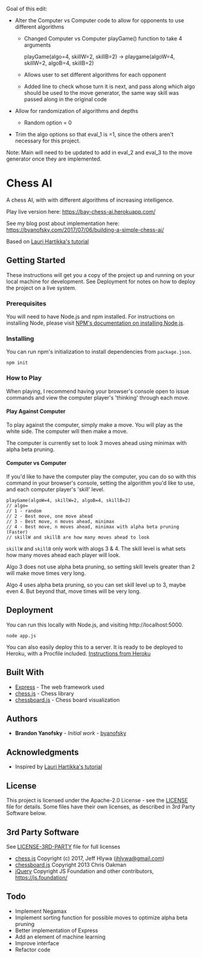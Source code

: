 Goal of this edit: 

- Alter the Computer vs Computer code to allow for opponents to use different algorithms
  * Changed Computer vs Computer playGame() function to take 4 arguments
  
     playGame(algo=4, skillW=2, skillB=2) -> playgame(algoW=4, skillW=2, algoB=4, skillB=2)
  * Allows user to set different algorithms for each opponent
  * Added line to check whose turn it is next, and pass along which algo should be used to the move generator, the same way skill was passed along in the original code
  
- Allow for randomization of algorithms and depths
  * Random option = 0

- Trim the algo options so that eval_1 is =1, since the others aren't necessary for this project.

Note: Main will need to be updated to add in eval_2 and eval_3 to the move generator once they are implemented.


# Chess AI
A chess AI, with with different algorithms of increasing intelligence.

Play live version here: https://bay-chess-ai.herokuapp.com/

See my blog post about implementation here: https://byanofsky.com/2017/07/06/building-a-simple-chess-ai/

Based on [Lauri Hartikka's tutorial](https://medium.freecodecamp.org/simple-chess-ai-step-by-step-1d55a9266977)

## Getting Started

These instructions will get you a copy of the project up and running on your local machine for development. See Deployment for notes on how to deploy the project on a live system.

### Prerequisites

You will need to have Node.js and npm installed. For instructions on installing Node, please visit [NPM's documentation on installing Node.js](https://docs.npmjs.com/getting-started/installing-node).

### Installing

You can run npm's initialization to install dependencies from `package.json`.

```
npm init
```

### How to Play

When playing, I recommend having your browser's console open to issue commands and view the computer player's 'thinking' through each move.

#### Play Against Computer

To play against the computer, simply make a move. You will play as the white side. The computer will then make a move.

The computer is currently set to look 3 moves ahead using minimax with alpha beta pruning.

#### Computer vs Computer

If you'd like to have the computer play the computer, you can do so with this command in your browser's console, setting the algorithm you'd like to use, and each computer player's 'skill' level.

```
playGame(algoW=4, skillW=2, algoB=4, skillB=2)
// algo=
// 1 - random
// 2 - Best move, one move ahead
// 3 - Best move, n moves ahead, minimax
// 4 - Best move, n moves ahead, minimax with alpha beta pruning (Faster)
// skillW and skillB are how many moves ahead to look
```

`skillW` and `skillB` only work with alogs 3 & 4. The skill level is what sets how many moves ahead each player will look.

Algo 3 does not use alpha beta pruning, so setting skill levels greater than 2 will make move times very long.

Algo 4 uses alpha beta pruning, so you can set skill level up to 3, maybe even 4. But beyond that, move times will be very long.

## Deployment

You can run this locally with Node.js, and visiting http://localhost:5000.

```
node app.js
```

You can also easily deploy this to a server. It is ready to be deployed to Heroku, with a Procfile included. [Instructions from Heroku](https://devcenter.heroku.com/articles/deploying-nodejs)


## Built With

* [Express](https://expressjs.com) - The web framework used
* [chess.js](https://github.com/jhlywa/chess.js) - Chess library
* [chessboard.js](https://github.com/oakmac/chessboardjs) - Chess board visualization

## Authors

* **Brandon Yanofsky** - *Initial work* - [byanofsky](https://github.com/byanofsky)

## Acknowledgments

* Inspired by [Lauri Hartikka's tutorial](https://medium.freecodecamp.org/simple-chess-ai-step-by-step-1d55a9266977)

## License

This project is licensed under the Apache-2.0 License - see the [LICENSE](LICENSE) file for details. Some files have their own licenses, as described in 3rd Party Software below.

## 3rd Party Software

See [LICENSE-3RD-PARTY](LICENSE-3RD-PARTY) file for full licenses

* [chess.js](https://github.com/jhlywa/chess.js)
Copyright (c) 2017, Jeff Hlywa (jhlywa@gmail.com)
* [chessboard.js](https://github.com/oakmac/chessboardjs)
Copyright 2013 Chris Oakman
* [jQuery](https://github.com/jquery/jquery) Copyright JS Foundation and other contributors, https://js.foundation/

## Todo

* Implement Negamax
* Implement sorting function for possible moves to optimize alpha beta pruning
* Better implementation of Express
* Add an element of machine learning
* Improve interface
* Refactor code
